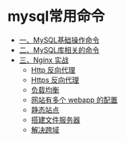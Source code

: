 # mysql常用命令
<!-- TOC depthFrom:2 depthTo:3 -->
- [一、MySQL基础操作命令](#一MySQL基础操作命令)
- [二、MySQL库相关的命令](#二MySQL库相关的命令)
- [三、Nginx 实战](#三nginx-实战)
  - [Http 反向代理](#http-反向代理)
  - [Https 反向代理](#https-反向代理)
  - [负载均衡](#负载均衡)
  - [网站有多个 webapp 的配置](#网站有多个-webapp-的配置)
  - [静态站点](#静态站点)
  - [搭建文件服务器](#搭建文件服务器)
  - [解决跨域](#解决跨域)
<!-- /TOC -->

